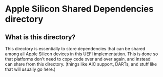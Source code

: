 # Apple Silicon Shared Dependencies directory

## What is this directory?

This directory is essentially to store dependencies that can be shared among all Apple Silicon devices in this UEFI implementation. This is done so that platforms don't need to copy code over and over again, and instead can share from this directory. (things like AIC support, DARTs, and stuff like that will usually go here.)